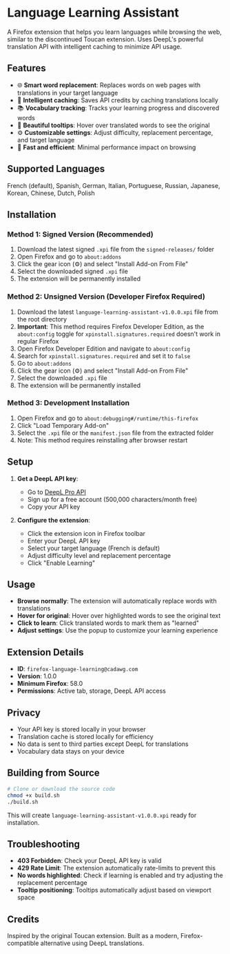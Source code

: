 # Language Learning Assistant

A Firefox extension that helps you learn languages while browsing the web, similar to the discontinued Toucan extension. Uses DeepL's powerful translation API with intelligent caching to minimize API usage.

## Features

- 🌐 **Smart word replacement**: Replaces words on web pages with translations in your target language
- 🎯 **Intelligent caching**: Saves API credits by caching translations locally
- 📚 **Vocabulary tracking**: Tracks your learning progress and discovered words
- 🎨 **Beautiful tooltips**: Hover over translated words to see the original
- ⚙️ **Customizable settings**: Adjust difficulty, replacement percentage, and target language
- 🚀 **Fast and efficient**: Minimal performance impact on browsing

## Supported Languages

French (default), Spanish, German, Italian, Portuguese, Russian, Japanese, Korean, Chinese, Dutch, Polish

## Installation

### Method 1: Signed Version (Recommended)

1. Download the latest signed `.xpi` file from the `signed-releases/` folder
2. Open Firefox and go to `about:addons`
3. Click the gear icon (⚙️) and select "Install Add-on From File"
4. Select the downloaded signed `.xpi` file
5. The extension will be permanently installed

### Method 2: Unsigned Version (Developer Firefox Required)

1. Download the latest `language-learning-assistant-v1.0.0.xpi` file from the root directory
2. **Important**: This method requires Firefox Developer Edition, as the `about:config` toggle for `xpinstall.signatures.required` doesn't work in regular Firefox
3. Open Firefox Developer Edition and navigate to `about:config`
4. Search for `xpinstall.signatures.required` and set it to `false`
5. Go to `about:addons`
6. Click the gear icon (⚙️) and select "Install Add-on From File"
7. Select the downloaded `.xpi` file
8. The extension will be permanently installed

### Method 3: Development Installation

1. Open Firefox and go to `about:debugging#/runtime/this-firefox`
2. Click "Load Temporary Add-on"
3. Select the `.xpi` file or the `manifest.json` file from the extracted folder
4. Note: This method requires reinstalling after browser restart

## Setup

1. **Get a DeepL API key**:
   - Go to [DeepL Pro API](https://www.deepl.com/pro-api)
   - Sign up for a free account (500,000 characters/month free)
   - Copy your API key

2. **Configure the extension**:
   - Click the extension icon in Firefox toolbar
   - Enter your DeepL API key
   - Select your target language (French is default)
   - Adjust difficulty level and replacement percentage
   - Click "Enable Learning"

## Usage

- **Browse normally**: The extension will automatically replace words with translations
- **Hover for original**: Hover over highlighted words to see the original text
- **Click to learn**: Click translated words to mark them as "learned"
- **Adjust settings**: Use the popup to customize your learning experience

## Extension Details

- **ID**: `firefox-language-learning@cadawg.com`
- **Version**: 1.0.0
- **Minimum Firefox**: 58.0
- **Permissions**: Active tab, storage, DeepL API access

## Privacy

- Your API key is stored locally in your browser
- Translation cache is stored locally for efficiency
- No data is sent to third parties except DeepL for translations
- Vocabulary data stays on your device

## Building from Source

```bash
# Clone or download the source code
chmod +x build.sh
./build.sh
```

This will create `language-learning-assistant-v1.0.0.xpi` ready for installation.

## Troubleshooting

- **403 Forbidden**: Check your DeepL API key is valid
- **429 Rate Limit**: The extension automatically rate-limits to prevent this
- **No words highlighted**: Check if learning is enabled and try adjusting the replacement percentage
- **Tooltip positioning**: Tooltips automatically adjust based on viewport space

## Credits

Inspired by the original Toucan extension. Built as a modern, Firefox-compatible alternative using DeepL translations.
